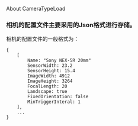 About CameraTypeLoad

### 相机的配置文件主要采用的Json格式进行存储。

相机的配置文件的一般格式为：

```
{
	[
		Name: "Sony NEX-5R 20mm"
		SensorWidth: 23.2
		SensorHeight: 15.4
		ImageWidth: 4912
		ImageHeight: 3264
		FocalLength: 20
		Landscape: true
		FixedOrientation: false
		MinTriggerInteral: 1
	],
	...
}
```